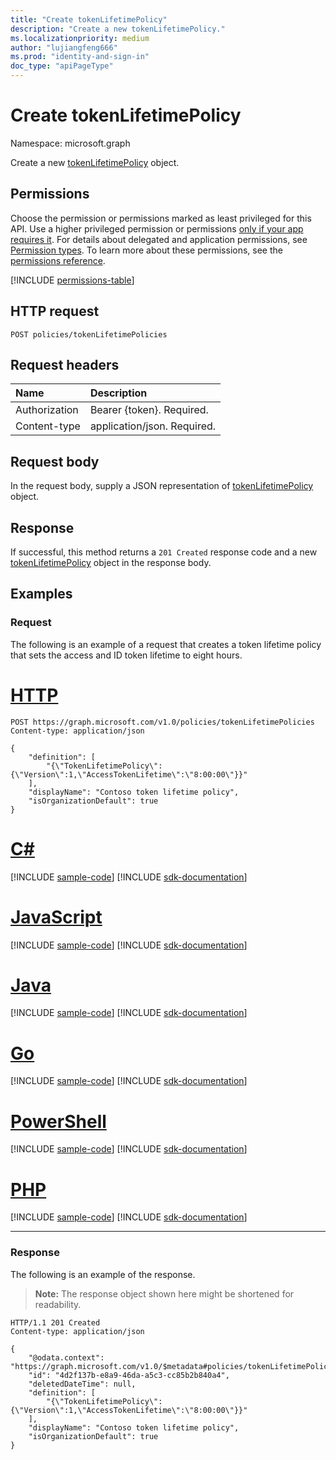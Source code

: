```yaml
---
title: "Create tokenLifetimePolicy"
description: "Create a new tokenLifetimePolicy."
ms.localizationpriority: medium
author: "lujiangfeng666"
ms.prod: "identity-and-sign-in"
doc_type: "apiPageType"
---
```


# Create tokenLifetimePolicy

Namespace: microsoft.graph



Create a new [tokenLifetimePolicy](../resources/tokenlifetimepolicy.md) object.

## Permissions

Choose the permission or permissions marked as least privileged for this API. Use a higher privileged permission or permissions [only if your app requires it](/graph/permissions-overview#best-practices-for-using-microsoft-graph-permissions). For details about delegated and application permissions, see [Permission types](/graph/permissions-overview#permission-types). To learn more about these permissions, see the [permissions reference](/graph/permissions-reference).

<!-- { "blockType": "permissions", "name": "tokenlifetimepolicy_post_tokenlifetimepolicies" } -->
[!INCLUDE [permissions-table](../includes/permissions/tokenlifetimepolicy-post-tokenlifetimepolicies-permissions.md)]

## HTTP request

<!-- { "blockType": "ignored" } -->

```http
POST policies/tokenLifetimePolicies
```

## Request headers

| Name          | Description   |
|:--------------|:--------------|
| Authorization | Bearer {token}. Required. |
| Content-type | application/json. Required. |

## Request body

In the request body, supply a JSON representation of [tokenLifetimePolicy](../resources/tokenlifetimepolicy.md) object.

## Response

If successful, this method returns a `201 Created` response code and a new [tokenLifetimePolicy](../resources/tokenlifetimepolicy.md) object in the response body.

## Examples

### Request

The following is an example of a request that creates a token lifetime policy that sets the access and ID token lifetime to eight hours.


# [HTTP](#tab/http)
<!-- {
  "blockType": "request",
  "name": "create_tokenlifetimepolicy_from_tokenlifetimepolicies"
}-->

```http
POST https://graph.microsoft.com/v1.0/policies/tokenLifetimePolicies
Content-type: application/json

{
    "definition": [
        "{\"TokenLifetimePolicy\":{\"Version\":1,\"AccessTokenLifetime\":\"8:00:00\"}}"
    ],
    "displayName": "Contoso token lifetime policy",
    "isOrganizationDefault": true
}
```

# [C#](#tab/csharp)
[!INCLUDE [sample-code](../includes/snippets/csharp/create-tokenlifetimepolicy-from-tokenlifetimepolicies-csharp-snippets.md)]
[!INCLUDE [sdk-documentation](../includes/snippets/snippets-sdk-documentation-link.md)]

# [JavaScript](#tab/javascript)
[!INCLUDE [sample-code](../includes/snippets/javascript/create-tokenlifetimepolicy-from-tokenlifetimepolicies-javascript-snippets.md)]
[!INCLUDE [sdk-documentation](../includes/snippets/snippets-sdk-documentation-link.md)]

# [Java](#tab/java)
[!INCLUDE [sample-code](../includes/snippets/java/create-tokenlifetimepolicy-from-tokenlifetimepolicies-java-snippets.md)]
[!INCLUDE [sdk-documentation](../includes/snippets/snippets-sdk-documentation-link.md)]

# [Go](#tab/go)
[!INCLUDE [sample-code](../includes/snippets/go/create-tokenlifetimepolicy-from-tokenlifetimepolicies-go-snippets.md)]
[!INCLUDE [sdk-documentation](../includes/snippets/snippets-sdk-documentation-link.md)]

# [PowerShell](#tab/powershell)
[!INCLUDE [sample-code](../includes/snippets/powershell/create-tokenlifetimepolicy-from-tokenlifetimepolicies-powershell-snippets.md)]
[!INCLUDE [sdk-documentation](../includes/snippets/snippets-sdk-documentation-link.md)]

# [PHP](#tab/php)
[!INCLUDE [sample-code](../includes/snippets/php/create-tokenlifetimepolicy-from-tokenlifetimepolicies-php-snippets.md)]
[!INCLUDE [sdk-documentation](../includes/snippets/snippets-sdk-documentation-link.md)]

---

### Response

The following is an example of the response.

> **Note:** The response object shown here might be shortened for readability.

<!-- {
  "blockType": "response",
  "truncated": true,
  "@odata.type": "microsoft.graph.tokenLifetimePolicy"
} -->

```http
HTTP/1.1 201 Created
Content-type: application/json

{
    "@odata.context": "https://graph.microsoft.com/v1.0/$metadata#policies/tokenLifetimePolicies/$entity",
    "id": "4d2f137b-e8a9-46da-a5c3-cc85b2b840a4",
    "deletedDateTime": null,
    "definition": [
        "{\"TokenLifetimePolicy\":{\"Version\":1,\"AccessTokenLifetime\":\"8:00:00\"}}"
    ],
    "displayName": "Contoso token lifetime policy",
    "isOrganizationDefault": true
}
```

<!-- uuid: 16cd6b66-4b1a-43a1-adaf-3a886856ed98
2019-02-04 14:57:30 UTC -->
<!-- {
  "type": "#page.annotation",
  "description": "Create tokenLifetimePolicy",
  "keywords": "",
  "section": "documentation",
  "tocPath": ""
}-->

